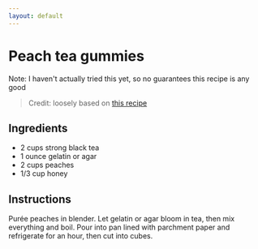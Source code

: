 ```yaml
---
layout: default
---
```

# Peach tea gummies
Note: I haven't actually tried this yet, so no guarantees this recipe is any good
> Credit: loosely based on [this recipe](https://www.punchfork.com/recipe/Peach-Rooibos-Tea-Fruit-Gummies-The-Kitchn)

## Ingredients
* 2 cups strong black tea
* 1 ounce gelatin or agar
* 2 cups peaches
* 1/3 cup honey

## Instructions
Purée peaches in blender. Let gelatin or agar bloom in tea, then mix everything and boil. Pour into pan lined with parchment paper and refrigerate for an hour, then cut into cubes.
